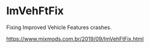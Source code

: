 # ImVehFtFix

Fixing Improved Vehicle Features crashes.

https://www.mixmods.com.br/2019/09/ImVehFtFix.html
